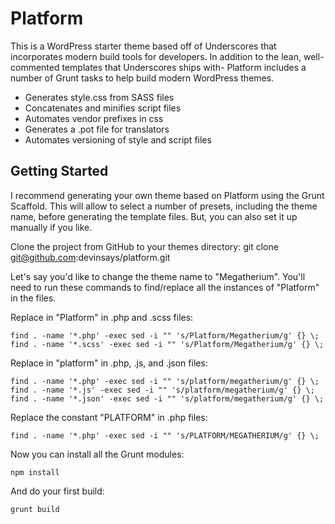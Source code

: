 Platform
===

This is a WordPress starter theme based off of Underscores that incorporates modern build tools for developers.  In addition to the lean, well-commented templates that Underscores ships with- Platform includes a number of Grunt tasks to help build modern WordPress themes.

* Generates style.css from SASS files
* Concatenates and minifies script files
* Automates vendor prefixes in css
* Generates a .pot file for translators
* Automates versioning of style and script files

Getting Started
---------------

I recommend generating your own theme based on Platform using the Grunt Scaffold.  This will allow to select a number of presets, including the theme name, before generating the template files.  But, you can also set it up manually if you like.

Clone the project from GitHub to your themes directory:
git clone git@github.com:devinsays/platform.git

Let's say you'd like to change the theme name to "Megatherium".  You'll need to run these commands to find/replace all the instances of "Platform" in the files.

Replace in "Platform" in .php and .scss files:

```SHELL
find . -name '*.php' -exec sed -i "" 's/Platform/Megatherium/g' {} \;
find . -name '*.scss' -exec sed -i "" 's/Platform/Megatherium/g' {} \;
```

Replace in "platform" in .php, .js, and .json files:

```SHELL
find . -name '*.php' -exec sed -i "" 's/platform/megatherium/g' {} \;
find . -name '*.js' -exec sed -i "" 's/platform/megatherium/g' {} \;
find . -name '*.json' -exec sed -i "" 's/platform/megatherium/g' {} \;
```

Replace the constant "PLATFORM" in .php files:

```SHELL
find . -name '*.php' -exec sed -i "" 's/PLATFORM/MEGATHERIUM/g' {} \;
```

Now you can install all the Grunt modules:

```SHELL
npm install
```

And do your first build:

```SHELL
grunt build
```